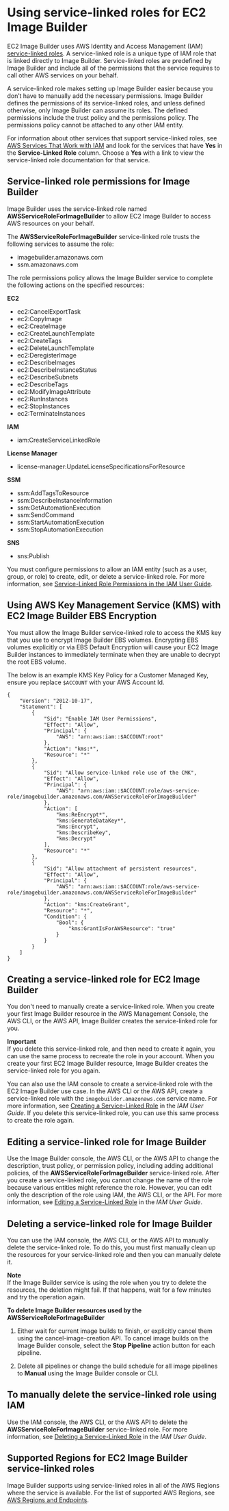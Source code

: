 # Using service\-linked roles for EC2 Image Builder<a name="image-builder-service-linked-role"></a>

EC2 Image Builder uses AWS Identity and Access Management \(IAM\) [service\-linked roles](https://docs.aws.amazon.com/IAM/latest/UserGuide/id_roles_terms-and-concepts.html#iam-term-service-linked-role)\. A service\-linked role is a unique type of IAM role that is linked directly to Image Builder\. Service\-linked roles are predefined by Image Builder and include all of the permissions that the service requires to call other AWS services on your behalf\. 

A service\-linked role makes setting up Image Builder easier because you don’t have to manually add the necessary permissions\. Image Builder defines the permissions of its service\-linked roles, and unless defined otherwise, only Image Builder can assume its roles\. The defined permissions include the trust policy and the permissions policy\. The permissions policy cannot be attached to any other IAM entity\. 

For information about other services that support service\-linked roles, see [AWS Services That Work with IAM](https://docs.aws.amazon.com/IAM/latest/UserGuide/reference_aws-services-that-work-with-iam.html) and look for the services that have **Yes** in the **Service\-Linked Role** column\. Choose a **Yes** with a link to view the service\-linked role documentation for that service\.

## Service\-linked role permissions for Image Builder<a name="image-builder-slr-permissions"></a>

Image Builder uses the service\-linked role named **AWSServiceRoleForImageBuilder** to allow EC2 Image Builder to access AWS resources on your behalf\.

The **AWSServiceRoleForImageBuilder** service\-linked role trusts the following services to assume the role:
+ imagebuilder\.amazonaws\.com
+ ssm\.amazonaws\.com

The role permissions policy allows the Image Builder service to complete the following actions on the specified resources:

**EC2**
+ ec2:CancelExportTask
+ ec2:CopyImage
+ ec2:CreateImage
+ ec2:CreateLaunchTemplate
+ ec2:CreateTags
+ ec2:DeleteLaunchTemplate
+ ec2:DeregisterImage
+ ec2:DescribeImages
+ ec2:DescribeInstanceStatus
+ ec2:DescribeSubnets
+ ec2:DescribeTags
+ ec2:ModifyImageAttribute
+ ec2:RunInstances
+ ec2:StopInstances
+ ec2:TerminateInstances

**IAM**
+ iam:CreateServiceLinkedRole

**License Manager**
+ license\-manager:UpdateLicenseSpecificationsForResource

**SSM**
+ ssm:AddTagsToResource
+ ssm:DescribeInstanceInformation
+ ssm:GetAutomationExecution
+ ssm:SendCommand
+ ssm:StartAutomationExecution
+ ssm:StopAutomationExecution

**SNS**
+ sns:Publish

You must configure permissions to allow an IAM entity \(such as a user, group, or role\) to create, edit, or delete a service\-linked role\. For more information, see [Service\-Linked Role Permissions in the IAM User Guide](https://docs.aws.amazon.com/IAM/latest/UserGuide/using-service-linked-roles.html#service-linked-role-permissions)\.

## Using AWS Key Management Service \(KMS\) with EC2 Image Builder EBS Encryption<a name="image-builder-slr-kms"></a>

You must allow the Image Builder service-linked role to access the KMS key that you use to encrypt Image Builder EBS volumes. Encrypting EBS volumes explicitly or via EBS Default Encryption will cause your EC2 Image Builder instances to immediately terminate when they are unable to decrypt the root EBS volume.

The below is an example KMS Key Policy for a Customer Managed Key, ensure you replace `$ACCOUNT` with your AWS Account Id.

```
{
    "Version": "2012-10-17",
    "Statement": [
        {
            "Sid": "Enable IAM User Permissions",
            "Effect": "Allow",
            "Principal": {
                "AWS": "arn:aws:iam::$ACCOUNT:root"
            },
            "Action": "kms:*",
            "Resource": "*"
        },
        {
            "Sid": "Allow service-linked role use of the CMK",
            "Effect": "Allow",
            "Principal": {
                "AWS": "arn:aws:iam::$ACCOUNT:role/aws-service-role/imagebuilder.amazonaws.com/AWSServiceRoleForImageBuilder"
            },
            "Action": [
                "kms:ReEncrypt*",
                "kms:GenerateDataKey*",
                "kms:Encrypt",
                "kms:DescribeKey",
                "kms:Decrypt"
            ],
            "Resource": "*"
        },
        {
            "Sid": "Allow attachment of persistent resources",
            "Effect": "Allow",
            "Principal": {
                "AWS": "arn:aws:iam::$ACCOUNT:role/aws-service-role/imagebuilder.amazonaws.com/AWSServiceRoleForImageBuilder"
            },
            "Action": "kms:CreateGrant",
            "Resource": "*",
            "Condition": {
                "Bool": {
                    "kms:GrantIsForAWSResource": "true"
                }
            }
        }
    ]
}

```

## Creating a service\-linked role for EC2 Image Builder<a name="image-builder-slr-creating"></a>

You don't need to manually create a service\-linked role\. When you create your first Image Builder resource in the AWS Management Console, the AWS CLI, or the AWS API, Image Builder creates the service\-linked role for you\.

**Important**  
If you delete this service\-linked role, and then need to create it again, you can use the same process to recreate the role in your account\. When you create your first EC2 Image Builder resource, Image Builder creates the service\-linked role for you again\.

You can also use the IAM console to create a service\-linked role with the EC2 Image Builder use case\. In the AWS CLI or the AWS API, create a service\-linked role with the `imagebuilder.amazonaws.com` service name\. For more information, see [Creating a Service\-Linked Role](https://docs.aws.amazon.com/IAM/latest/UserGuide/using-service-linked-roles.html#create-service-linked-role) in the *IAM User Guide*\. If you delete this service\-linked role, you can use this same process to create the role again\.

## Editing a service\-linked role for Image Builder<a name="image-builder-slr-editing"></a>

Use the Image Builder console, the AWS CLI, or the AWS API to change the description, trust policy, or permission policy, including adding additional policies, of the **AWSServiceRoleForImageBuilder** service\-linked role\. After you create a service\-linked role, you cannot change the name of the role because various entities might reference the role\. However, you can edit only the description of the role using IAM, the AWS CLI, or the API\. For more information, see [Editing a Service\-Linked Role](https://docs.aws.amazon.com/IAM/latest/UserGuide/using-service-linked-roles.html#edit-service-linked-role) in the *IAM User Guide*\.

## Deleting a service\-linked role for Image Builder<a name="image-builder-slr-deleting"></a>

You can use the IAM console, the AWS CLI, or the AWS API to manually delete the service\-linked role\. To do this, you must first manually clean up the resources for your service\-linked role and then you can manually delete it\.

**Note**  
If the Image Builder service is using the role when you try to delete the resources, the deletion might fail\. If that happens, wait for a few minutes and try the operation again\.

**To delete Image Builder resources used by the AWSServiceRoleForImageBuilder**

1. Either wait for current image builds to finish, or explicitly cancel them using the cancel\-image\-creation API\. To cancel image builds on the Image Builder console, select the **Stop Pipeline** action button for each pipeline\.

1. Delete all pipelines or change the build schedule for all image pipelines to **Manual** using the Image Builder console or CLI\.

## To manually delete the service\-linked role using IAM<a name="image-builder-slr-delete-manual"></a>

Use the IAM console, the AWS CLI, or the AWS API to delete the **AWSServiceRoleForImageBuilder** service\-linked role\. For more information, see [Deleting a Service\-Linked Role](https://docs.aws.amazon.com/IAM/latest/UserGuide/using-service-linked-roles.html#delete-service-linked-role) in the *IAM User Guide*\.

## Supported Regions for EC2 Image Builder service\-linked roles<a name="image-builder-slr-regions"></a>

Image Builder supports using service\-linked roles in all of the AWS Regions where the service is available\. For the list of supported AWS Regions, see [AWS Regions and Endpoints](how-image-builder-works.md#image-builder-regions)\.
